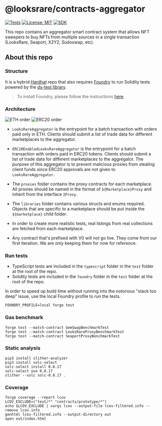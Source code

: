 # @looksrare/contracts-aggregator

[![Tests](https://github.com/LooksRare/contracts-aggregator/actions/workflows/tests.yaml/badge.svg)](https://github.com/LooksRare/contracts-aggregator/actions/workflows/tests.yaml)
[![License: MIT](https://img.shields.io/badge/License-MIT-blue.svg)](https://opensource.org/licenses/MIT)
[![SDK](https://img.shields.io/badge/SDK-library-red)](https://github.com/LooksRare/sdk-aggregator)

This repo contains an aggregator smart contract system that allows NFT sweepers to buy NFTs from multiple sources in a single transaction (LooksRare, Seaport, X2Y2, Sudoswap, etc).

## About this repo

### Structure

It is a hybrid [Hardhat](https://hardhat.org/) repo that also requires [Foundry](https://book.getfoundry.sh/index.html) to run Solidity tests powered by the [ds-test library](https://github.com/dapphub/ds-test/).

> To install Foundry, please follow the instructions [here](https://book.getfoundry.sh/getting-started/installation.html).

### Architecture

![ETH order](https://user-images.githubusercontent.com/98446738/200664905-b7bd4126-d6bd-4d35-aad0-7b99f1ef84fa.jpeg)
![ERC20 order](https://user-images.githubusercontent.com/98446738/200664939-f4b21fb3-e045-4b65-95b6-bb5db053ea47.jpeg)

- `LooksRareAggregator` is the entrypoint for a batch transaction with orders paid only in ETH. Clients should submit a list of trade data for different marketplaces to the aggregator.

- `ERC20EnabledLooksRareAggregator` is the entrypoint for a batch transaction with orders paid in ERC20 tokens. Clients should submit a list of trade data for different marketplaces to the aggregator. The purpose of this aggregator is to prevent malicious proxies from stealing client funds since ERC20 approvals are not given to `LooksRareAggregator`.

- The `proxies` folder contains the proxy contracts for each marketplace. All proxies should be named in the format of `${Marketplace}Proxy` and inherit from the interface `IProxy`.

- The `libraries` folder contains various structs and enums required. Objects that are specific to a marketplace should be put inside the `${marketplace}` child folder.

- In order to create more realistic tests, real listings from real collections are fetched from each marketplace.

- Any contract that's prefixed with V0 will not go live. They come from our first iteration. We are only keeping them for now for reference.

### Run tests

- TypeScript tests are included in the `typescript` folder in the `test` folder at the root of the repo.
- Solidity tests are included in the `foundry` folder in the `test` folder at the root of the repo.

In order to speed up build time without running into the notorious "stack too deep" issue,
use the local Foundry profile to run the tests.

`FOUNDRY_PROFILE=local forge test`

### Gas benchmark

```
forge test --match-contract GemSwapBenchmarkTest
forge test --match-contract LooksRareProxyBenchmarkTest
forge test --match-contract SeaportProxyBenchmarkTest
```

### Static analysis

```
pip3 install slither-analyzer
pip3 install solc-select
solc-select install 0.8.17
solc-select use 0.8.17
slither --solc solc-0.8.17 .
```

### Coverage

```
forge coverage --report lcov
LCOV_EXCLUDE=("test/*" "contracts/prototype/*")
echo $LCOV_EXCLUDE | xargs lcov --output-file lcov-filtered.info --remove lcov.info
genhtml lcov-filtered.info --output-directory out
open out/index.html
```
